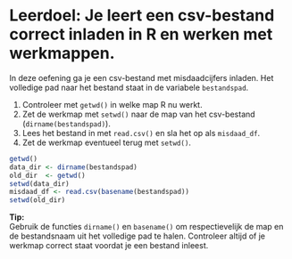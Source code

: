# Leerdoel: Je leert een csv-bestand correct inladen in R en werken met werkmappen.

In deze oefening ga je een csv-bestand met misdaadcijfers inladen. Het volledige pad naar het bestand staat in de variabele `bestandspad`.

1. Controleer met `getwd()` in welke map R nu werkt.
2. Zet de werkmap met `setwd()` naar de map van het csv-bestand (`dirname(bestandspad)`).
3. Lees het bestand in met `read.csv()` en sla het op als `misdaad_df`.
4. Zet de werkmap eventueel terug met `setwd()`.

```r
getwd()
data_dir <- dirname(bestandspad)
old_dir  <- getwd()
setwd(data_dir)
misdaad_df <- read.csv(basename(bestandspad))
setwd(old_dir)
```

**Tip:**  
Gebruik de functies `dirname()` en `basename()` om respectievelijk de map en de bestandsnaam uit het volledige pad te halen. Controleer altijd of je werkmap correct staat voordat je een bestand inleest.
